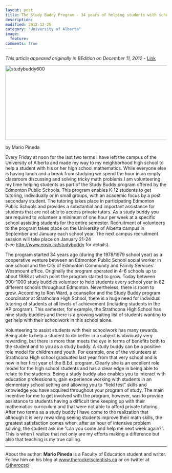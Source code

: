 ```yaml
---
layout: post
title: The Study Buddy Program - 34 years of helping students with schoolwork
description: 
modified: 2012-12-25
category: "University of Alberta"
image:
  feature: 
comments: true  
---
```

<i>This article appeared originally in BEdition on December 11, 2012</i> - <a href="http://beditionmagazine.com/the-study-buddy-program-34-years-of-helping-students-with-schoolwork/">Link</a>

<img class="alignnone size-full wp-image-952" alt="studybuddy600" src="http://therocketscientists.files.wordpress.com/2012/12/studybuddy600.jpg" width="600" height="232" />

by Mario Pineda

Every Friday at noon for the last two terms I have left the campus of the University of Alberta and made my way to my neighborhood high school to help a student with his or her high school mathematics. While everyone else is having lunch and a break from studying we spend the hour in an empty classroom discussing and solving tricky math problems.I am volunteering my time helping students as part of the Study Buddy program offered by the Edmonton Public Schools. This program enables K-12 students to get tutoring, individually or in small groups, with an academic focus by a post secondary student. The tutoring takes place in participating Edmonton Public Schools and provides a substantial and important assistance for students that are not able to access private tutors. As a study buddy you are required to volunteer a minimum of one hour per week at a specific school assisting students for the entire semester. Recruitment of volunteers to the program takes place on the University of Alberta campus in September and January each school year. The next campus recruitment session will take place on January 21-24 (see <a href="http://www.epsb.ca/studybuddy" target="_blank">http://www.epsb.ca/studybuddy</a> for details).

The program started 34 years ago (during the 1978/1979 school year) as a cooperative venture between an Edmonton Public School social worker in one school and the City of Edmonton Community and Family Services’ Westmount office. Originally the program operated in 4-6 schools up to about 1988 at which point the program started to grow. Today between 900-1000 study buddies volunteer to help students every school year in 82 different schools throughout Edmonton. Nevertheless, there is room to grow. According to Ron Ward, a counsellor and the Study Buddy program coordinator at Strathcona High School, there is a huge need for individual tutoring of students at all levels of achievement (including students in the AP program). This semester, for example, the Strathcona High School has nine study buddies and there is a growing waiting list of students wanting to get help with their schoolwork in this school alone.

Volunteering to assist students with their schoolwork has many rewards. Being able to help a student to do better in a subject is obviously very rewarding, but there is more than meets the eye in terms of benefits both to the student and to you as a study buddy. A study buddy can be a positive role model for children and youth. For example, one of the volunteers at Strathcona High school graduated last year from that very school and is now in her first year of the B.Ed. program. Clearly she is an excellent role model for the high school students and has a clear edge in being able to relate to the students. Being a study buddy also enables you to interact with education professionals, gain experience working with students in an elementary school setting and allowing you to “field test” skills and knowledge you have acquired throughout your program of study. The main incentive for me to get involved with the program, however, was to provide assistance to students having a difficult time keeping up with their mathematics curriculum and that were not able to afford private tutoring. After two terms as a study buddy I have come to the realization that although it is very rewarding seeing students improve their math skills, the greatest satisfaction comes when, after an hour of intensive problem solving, the student ask me ”can you come and help me next week again?”. This is when I realize that not only are my efforts making a difference but also that teaching is my true calling.

<hr>

About the author:
<strong>Mario Pineda</strong> is a Faculty of Education student and writer.
Follow him on his blog at <a href="http://www.therocketscientists.ca/" target="_blank">www.therocketscientists.ca</a> or on twitter at <a href="https://twitter.com/therocsci">@therocsci</a>